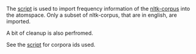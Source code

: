 The [script](import.py) is used to import frequency information of the
[nltk-corpus](http://www.nltk.org/nltk_data/) into the atomspace. Only a subset of nltk-corpus, that are in english, are imported.

A bit of cleanup is also perfromed.

See the [script](import.py) for corpora ids used.
